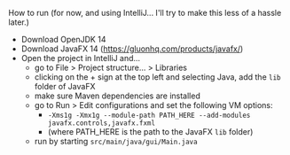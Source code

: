 How to run (for now, and using IntelliJ... I'll try to make this less of a hassle later.)

- Download OpenJDK 14
- Download JavaFX 14 (https://gluonhq.com/products/javafx/)
- Open the project in IntelliJ and...
  - go to File > Project structure... > Libraries
  - clicking on the + sign at the top left and selecting Java, add the `lib` folder of JavaFX
  - make sure Maven dependencies are installed
  - go to Run > Edit configurations and set the following VM options:
    - `-Xms1g -Xmx1g --module-path PATH_HERE --add-modules javafx.controls,javafx.fxml`
    - (where PATH_HERE is the path to the JavaFX `lib` folder)
  - run by starting `src/main/java/gui/Main.java`

